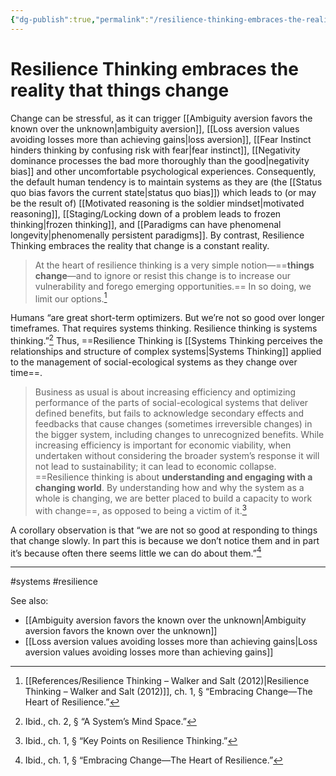 ```yaml
---
{"dg-publish":true,"permalink":"/resilience-thinking-embraces-the-reality-that-things-change/"}
---
```



# Resilience Thinking embraces the reality that things change

Change can be stressful, as it can trigger [[Ambiguity aversion favors the known over the unknown\|ambiguity aversion]], [[Loss aversion values avoiding losses more than achieving gains\|loss aversion]], [[Fear Instinct hinders thinking by confusing risk with fear\|fear instinct]], [[Negativity dominance processes the bad more thoroughly than the good\|negativity bias]] and other uncomfortable psychological experiences. Consequently, the default human tendency is to maintain systems as they are (the [[Status quo bias favors the current state\|status quo bias]]) which leads to (or may be the result of) [[Motivated reasoning is the soldier mindset\|motivated reasoning]], [[Staging/Locking down of a problem leads to frozen thinking\|frozen thinking]], and [[Paradigms can have phenomenal longevity\|phenomenally persistent paradigms]]. By contrast, Resilience Thinking embraces the reality that change is a constant reality.

> At the heart of resilience thinking is a very simple notion—==**things change**—and to ignore or resist this change is to increase our vulnerability and forego emerging opportunities.== In so doing, we limit our options.[^1]

Humans “are great short-term optimizers. But we’re not so good over longer timeframes. That requires systems thinking. Resilience thinking is systems thinking.”[^2] Thus, ==Resilience Thinking is [[Systems Thinking perceives the relationships and structure of complex systems\|Systems Thinking]] applied to the management of social-ecological systems as they change over time==.

> Business as usual is about increasing efficiency and optimizing performance of the parts of social-ecological systems that deliver defined benefits, but fails to acknowledge secondary effects and feedbacks that cause changes (sometimes irreversible changes) in the bigger system, including changes to unrecognized benefits. While increasing efficiency is important for economic viability, when undertaken without considering the broader system’s response it will not lead to sustainability; it can lead to economic collapse. ==Resilience thinking is about **understanding and engaging with a changing world**. By understanding how and why the system as a whole is changing, we are better placed to build a capacity to work with change==, as opposed to being a victim of it.[^3]

A corollary observation is that “we are not so good at responding to things that change slowly. In part this is because we don’t notice them and in part it’s because often there seems little we can do about them.”[^4]


---
#systems #resilience 

See also:
 - [[Ambiguity aversion favors the known over the unknown\|Ambiguity aversion favors the known over the unknown]]
 - [[Loss aversion values avoiding losses more than achieving gains\|Loss aversion values avoiding losses more than achieving gains]]

[^1]: [[References/Resilience Thinking – Walker and Salt (2012)\|Resilience Thinking – Walker and Salt (2012)]], ch. 1, § “Embracing Change—The Heart of Resilience.”
[^2]: Ibid., ch. 2, § “A System’s Mind Space.”
[^3]: Ibid., ch. 1, § “Key Points on Resilience Thinking.”
[^4]: Ibid., ch. 1, § “Embracing Change—The Heart of Resilience.”